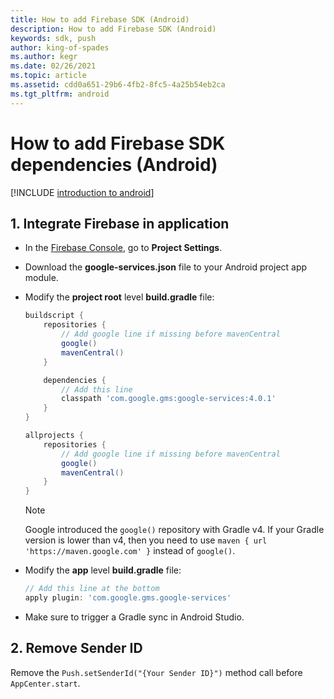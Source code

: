 ```yaml
---
title: How to add Firebase SDK (Android)
description: How to add Firebase SDK (Android)
keywords: sdk, push
author: king-of-spades
ms.author: kegr
ms.date: 02/26/2021
ms.topic: article
ms.assetid: cdd0a651-29b6-4fb2-8fc5-4a25b54eb2ca
ms.tgt_pltfrm: android
---
```


# How to add Firebase SDK dependencies (Android)

[!INCLUDE [introduction to android](includes/introduction-android.md)]

## 1. Integrate Firebase in application

- In the [Firebase Console](https://console.firebase.google.com), go to **Project Settings**.
- Download the **google-services.json** file to your Android project app module.
- Modify the **project root** level **build.gradle** file:

    ```groovy
    buildscript {
        repositories {
            // Add google line if missing before mavenCentral
            google()
            mavenCentral()
        }

        dependencies {
            // Add this line
            classpath 'com.google.gms:google-services:4.0.1'
        }
    }

    allprojects {
        repositories {
            // Add google line if missing before mavenCentral
            google()
            mavenCentral()
        }
    }
    ```

    > [!NOTE]
    > Google introduced the `google()` repository with Gradle v4. If your Gradle version is lower than v4, then you need to use `maven { url 'https://maven.google.com' }` instead of `google()`.

- Modify the **app** level **build.gradle** file:

    ```groovy
    // Add this line at the bottom
    apply plugin: 'com.google.gms.google-services'
    ```

- Make sure to trigger a Gradle sync in Android Studio.

## 2. Remove Sender ID

Remove the `Push.setSenderId("{Your Sender ID}")` method call before `AppCenter.start`.
